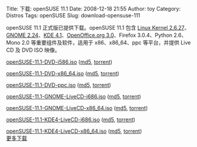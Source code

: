 Title: 下载: openSUSE 11.1
Date: 2008-12-18 21:55
Author: toy
Category: Distros
Tags: openSUSE
Slug: download-opensuse-111

openSUSE 11.1 正式版已提供下载。openSUSE 11.1 包含 [Linux Kernel
2.6.27](http://linuxtoy.org/archives/linux-kernel-2627.html)、[GNOME
2.24](http://linuxtoy.org/archives/gnome-224-new-features.html)、[KDE
4.1](http://linuxtoy.org/archives/kde41_release.html)、[OpenOffice.org
3.0](http://linuxtoy.org/archives/openofficeorg-300.html)、Firefox
3.0.4、Python 2.6、Mono 2.0 等重要组件及软件，适用于 x86、x86\_64、ppc
等平台，并提供 Live CD 及 DVD ISO 映像。

[openSUSE-11.1-DVD-i586.iso](http://download.opensuse.org/distribution/11.1/iso/openSUSE-11.1-DVD-i586.iso)
([md5](http://download.opensuse.org/distribution/11.1/iso/openSUSE-11.1-DVD-i586.iso.md5),
[torrent](http://download.opensuse.org/distribution/11.1/iso/openSUSE-11.1-DVD-i586.iso.torrent))  

[openSUSE-11.1-DVD-x86\_64.iso](http://download.opensuse.org/distribution/11.1/iso/openSUSE-11.1-DVD-x86_64.iso)
([md5](http://download.opensuse.org/distribution/11.1/iso/openSUSE-11.1-DVD-x86_64.iso.md5),
[torrent](http://download.opensuse.org/distribution/11.1/iso/openSUSE-11.1-DVD-x86_64.iso.torrent))  

[openSUSE-11.1-DVD-ppc.iso](http://download.opensuse.org/distribution/11.1/iso/openSUSE-11.1-DVD-ppc.iso)
([md5](http://download.opensuse.org/distribution/11.1/iso/openSUSE-11.1-DVD-ppc.iso.md5),
[torrent](http://download.opensuse.org/distribution/11.1/iso/openSUSE-11.1-DVD-ppc.iso.torrent))  

[openSUSE-11.1-GNOME-LiveCD-i686.iso](http://download.opensuse.org/distribution/11.1/iso/openSUSE-11.1-GNOME-LiveCD-i686.iso)
([md5](http://download.opensuse.org/distribution/11.1/iso/openSUSE-11.1-GNOME-LiveCD-i686.iso.md5),
[torrent](http://download.opensuse.org/distribution/11.1/iso/openSUSE-11.1-GNOME-LiveCD-i686.iso.torrent))  

[openSUSE-11.1-GNOME-LiveCD-x86\_64.iso](http://download.opensuse.org/distribution/11.1/iso/openSUSE-11.1-GNOME-LiveCD-x86_64.iso)
([md5](http://download.opensuse.org/distribution/11.1/iso/openSUSE-11.1-GNOME-LiveCD-x86_64.iso.md5),
[torrent](http://download.opensuse.org/distribution/11.1/iso/openSUSE-11.1-GNOME-LiveCD-x86_64.iso.torrent))  

[openSUSE-11.1-KDE4-LiveCD-i686.iso](http://download.opensuse.org/distribution/11.1/iso/openSUSE-11.1-KDE4-LiveCD-i686.iso)
([md5](http://download.opensuse.org/distribution/11.1/iso/openSUSE-11.1-KDE4-LiveCD-i686.iso.md5),
[torrent](http://download.opensuse.org/distribution/11.1/iso/openSUSE-11.1-KDE4-LiveCD-i686.iso.torrent))  

[openSUSE-11.1-KDE4-LiveCD-x86\_64.iso](http://download.opensuse.org/distribution/11.1/iso/openSUSE-11.1-KDE4-LiveCD-x86_64.iso)
([md5](http://download.opensuse.org/distribution/11.1/iso/openSUSE-11.1-KDE4-LiveCD-x86_64.iso.md5),
[torrent](http://download.opensuse.org/distribution/11.1/iso/openSUSE-11.1-KDE4-LiveCD-x86_64.iso.torrent))  
[更多下载](http://download.opensuse.org/distribution/11.1/iso/)
